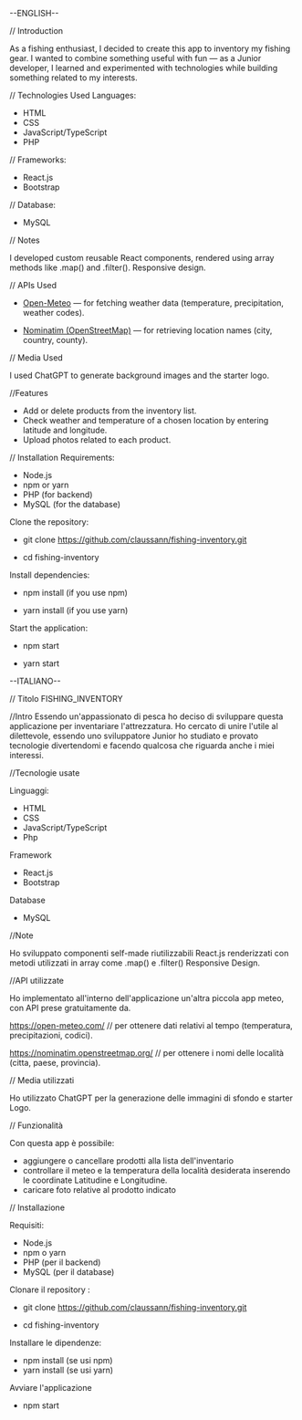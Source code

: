 --ENGLISH--

// Introduction 

As a fishing enthusiast, I decided to create this app to inventory my fishing gear.
I wanted to combine something useful with fun — as a Junior developer, I learned and experimented with technologies while building something related to my interests.

// Technologies Used
Languages:

- HTML
- CSS
- JavaScript/TypeScript
- PHP

// Frameworks:

- React.js
- Bootstrap

// Database:

- MySQL

// Notes

I developed custom reusable React components, rendered using array methods like .map() and .filter().
Responsive design.

// APIs Used

- [Open-Meteo](https://open-meteo.com/) — for fetching weather data (temperature, precipitation, weather codes).

- [Nominatim (OpenStreetMap)](https://nominatim.openstreetmap.org/) — for retrieving location names (city, country, county).

// Media Used

I used ChatGPT to generate background images and the starter logo.

//Features

- Add or delete products from the inventory list.
- Check weather and temperature of a chosen location by entering latitude and longitude.
- Upload photos related to each product.

// Installation
Requirements:

- Node.js
- npm or yarn
- PHP (for backend)
- MySQL (for the database)

Clone the repository:

- git clone https://github.com/claussann/fishing-inventory.git

- cd fishing-inventory

Install dependencies:

- npm install (if you use npm)

- yarn install (if you use yarn)

Start the application:

- npm start

- yarn start



--ITALIANO--

// Titolo
FISHING_INVENTORY

//Intro
Essendo un'appassionato di pesca ho deciso di sviluppare questa applicazione per inventariare l'attrezzatura.
Ho cercato di unire l'utile al dilettevole, essendo uno sviluppatore Junior ho studiato e provato tecnologie divertendomi e facendo qualcosa che riguarda anche i miei interessi.

//Tecnologie usate

Linguaggi:
- HTML
- CSS 
- JavaScript/TypeScript
- Php

Framework 
- React.js
- Bootstrap

Database
- MySQL

//Note

Ho sviluppato componenti self-made riutilizzabili React.js renderizzati con metodi utilizzati in array come .map() e .filter() 
Responsive Design.

//API utilizzate

Ho implementato all'interno dell'applicazione un'altra piccola app meteo, con API prese gratuitamente da.

https://open-meteo.com/    // per ottenere dati relativi al tempo (temperatura, precipitazioni, codici).

https://nominatim.openstreetmap.org/     // per ottenere i nomi delle località (citta, paese, provincia).

// Media utilizzati

Ho utilizzato ChatGPT per la generazione delle immagini di sfondo e starter Logo.

// Funzionalità

Con questa app è possibile:
- aggiungere o cancellare prodotti alla lista dell'inventario
- controllare il meteo e la temperatura della località desiderata inserendo le coordinate Latitudine e Longitudine.
- caricare foto relative al prodotto indicato


// Installazione

Requisiti:

- Node.js
- npm o yarn
- PHP (per il backend)
- MySQL (per il database)

Clonare il repository :

- git clone https://github.com/claussann/fishing-inventory.git

- cd fishing-inventory

Installare le dipendenze:

- npm install (se usi npm)
- yarn install (se usi yarn)

Avviare l'applicazione

- npm start